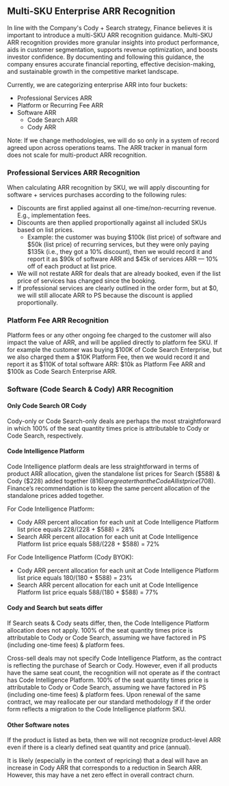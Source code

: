 ## Multi-SKU Enterprise ARR Recognition

In line with the Company's Cody + Search strategy, Finance believes it is important to introduce a multi-SKU ARR recognition guidance. Multi-SKU ARR recognition provides more granular insights into product performance, aids in customer segmentation, supports revenue optimization, and boosts investor confidence. By documenting and following this guidance, the company ensures accurate financial reporting, effective decision-making, and sustainable growth in the competitive market landscape.

Currently, we are categorizing enterprise ARR into four buckets:

- Professional Services ARR
- Platform or Recurring Fee ARR
- Software ARR
  - Code Search ARR
  - Cody ARR

Note: If we change methodologies, we will do so only in a system of record agreed upon across operations teams. The ARR tracker in manual form does not scale for multi-product ARR recognition.

### Professional Services ARR Recognition

When calculating ARR recognition by SKU, we will apply discounting for software + services purchases according to the following rules:

- Discounts are first applied against all one-time/non-recurring revenue. E.g., implementation fees.
- Discounts are then applied proportionally against all included SKUs based on list prices.
  - Example: the customer was buying $100k (list price) of software and $50k (list price) of recurring services, but they were only paying $135k (i.e., they got a 10% discount), then we would record it and report it as $90k of software ARR and $45k of services ARR — 10% off of each product at list price.
- We will not restate ARR for deals that are already booked, even if the list price of services has changed since the booking.
- If professional services are clearly outlined in the order form, but at $0, we will still allocate ARR to PS because the discount is applied proportionally.

### Platform Fee ARR Recognition

Platform fees or any other ongoing fee charged to the customer will also impact the value of ARR, and will be applied directly to platform fee SKU. If for example the customer was buying $100K of Code Search Enterprise, but we also charged them a $10K Platform Fee, then we would record it and report it as $110K of total software ARR: $10k as Platform Fee ARR and $100k as Code Search Enterprise ARR.

### Software (Code Search & Cody) ARR Recognition

#### Only Code Search OR Cody

Cody-only or Code Search-only deals are perhaps the most straightforward in which 100% of the seat quantity times price is attributable to Cody or Code Search, respectively.

#### Code Intelligence Platform

Code Intelligence platform deals are less straightforward in terms of product ARR allocation, given the standalone list prices for Search ($588) & Cody ($228) added together ($816) are greater than the Code AI list price ($708). Finance’s recommendation is to keep the same percent allocation of the standalone prices added together.

For Code Intelligence Platform:

- Cody ARR percent allocation for each unit at Code Intelligence Platform list price equals $228 / ($228 + $588) = 28%
- Search ARR percent allocation for each unit at Code Intelligence Platform list price equals $588 / ($228 + $588) = 72%

For Code Intelligence Platform (Cody BYOK):

- Cody ARR percent allocation for each unit at Code Intelligence Platform list price equals $180 / ($180 + $588) = 23%
- Search ARR percent allocation for each unit at Code Intelligence Platform list price equals $588 / ($180 + $588) = 77%

#### Cody and Search but seats differ

If Search seats & Cody seats differ, then, the Code Intelligence Platform allocation does not apply. 100% of the seat quantity times price is attributable to Cody or Code Search, assuming we have factored in PS (including one-time fees) & platform fees.

Cross-sell deals may not specify Code Intelligence Platform, as the contract is reflecting the purchase of Search or Cody. However, even if all products have the same seat count, the recognition will not operate as if the contract has Code Intelligence Platform. 100% of the seat quantity times price is attributable to Cody or Code Search, assuming we have factored in PS (including one-time fees) & platform fees. Upon renewal of the same contract, we may reallocate per our standard methodology if if the order form reflects a migration to the Code Intelligence platform SKU.

#### Other Software notes

If the product is listed as beta, then we will not recognize product-level ARR even if there is a clearly defined seat quantity and price (annual).

It is likely (especially in the context of repricing) that a deal will have an increase in Cody ARR that corresponds to a reduction in Search ARR. However, this may have a net zero effect in overall contract churn.
